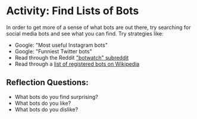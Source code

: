 # Activity: Find Lists of Bots

In order to get more of a sense of what bots are out there, try searching for social media bots and see what you can find. Try strategies like:
* Google: "Most useful Instagram bots" 
* Google: "Funniest Twitter bots"
* Read through the Reddit ["botwatch" subreddit](https://www.reddit.com/r/botwatch/)
* Read through a [list of registered bots on Wikipedia](https://en.wikipedia.org/wiki/Wikipedia:Bots/Status)


## Reflection Questions:
* What bots do you find surprising? 
* What bots do you like?
* What bots do you dislike?